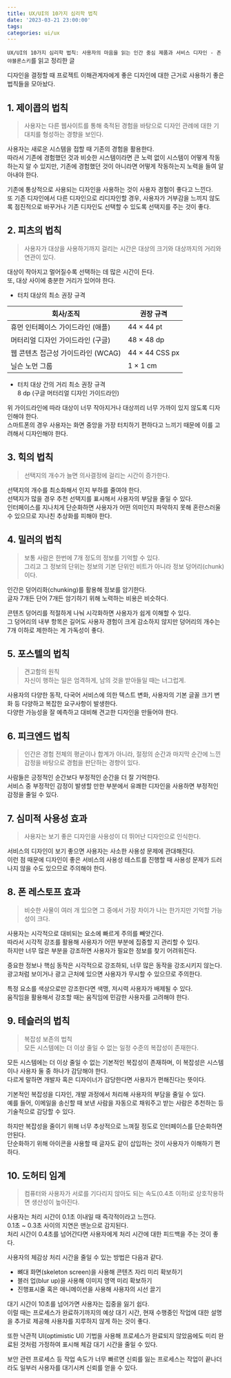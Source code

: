 ```yaml
---
title: UX/UI의 10가지 심리학 법칙
date: '2023-03-21 23:00:00'
tags:
categories: ui/ux
---
```


`UX/UI의 10가지 심리학 법칙: 사용자의 마음을 읽는 인간 중심 제품과 서비스 디자인 - 존 야블론스키`를 읽고 정리한 글

디자인을 결정할 때 프로젝트 이해관계자에게 좋은 디자인에 대한 근거로 사용하기 좋은 법칙들을 모아놨다.

## 1. 제이콥의 법칙

> 사용자는 다른 웹사이트를 통해 축적된 경험을 바탕으로 디자인 관례에 대한 기대치를 형성하는 경향을 보인다.

사용자는 새로운 시스템을 접할 때 기존의 경험을 활용한다.  
따라서 기존에 경험했던 것과 비슷한 시스템이라면 큰 노력 없이 시스템이 어떻게 작동하는지 알 수 있지만, 기존에 경험했던 것이 아니라면 어떻게 작동하는지 노력을 들여 알아내야 한다.

기존에 통상적으로 사용되는 디자인을 사용하는 것이 사용자 경험이 좋다고 느낀다.  
또 기존 디자인에서 다른 디자인으로 리디자인할 경우, 사용자가 거부감을 느끼지 않도록 점진적으로 바꾸거나 기존 디자인도 선택할 수 있도록 선택지를 주는 것이 좋다.

## 2. 피츠의 법칙

> 사용자가 대상을 사용하기까지 걸리는 시간은 대상의 크기와 대상까지의 거리와 연관이 있다.

대상이 작아지고 멀어질수록 선택하는 데 많은 시간이 든다.  
또, 대상 사이에 충분한 거리가 있어야 한다.

- 터치 대상의 최소 권장 규격

| 회사/조직                          | 권장 규격      |
| ---------------------------------- | -------------- |
| 휴먼 인터페이스 가이드라인 (애플)  | 44 × 44 pt     |
| 머터리얼 디자인 가이드라인 (구글)  | 48 × 48 dp     |
| 웹 콘텐츠 접근성 가이드라인 (WCAG) | 44 × 44 CSS px |
| 닐슨 노먼 그룹                     | 1 × 1 cm       |

- 터치 대상 간의 거리 최소 권장 규격  
  8 dp (구글 머터리얼 디자인 가이드라인)

위 가이드라인에 따라 대상이 너무 작아지거나 대상끼리 너무 가까이 있지 않도록 디자인해야 한다.  
스마트폰의 경우 사용자는 화면 중앙을 가장 터치하기 편하다고 느끼기 때문에 이를 고려해서 디자인해야 한다.

## 3. 힉의 법칙

> 선택지의 개수가 늘면 의사결정에 걸리는 시간이 증가한다.

선택지의 개수를 최소화해서 인지 부하를 줄여야 한다.  
선택지가 많을 경우 추천 선택지를 표시해서 사용자의 부담을 줄일 수 있다.  
인터페이스를 지나치게 단순화하면 사용자가 어떤 의미인지 파악하지 못해 혼란스러울 수 있으므로 지나친 추상화를 피해야 한다.

## 4. 밀러의 법칙

> 보통 사람은 한번에 7개 정도의 정보를 기억할 수 있다.  
> 그리고 그 정보의 단위는 정보의 기본 단위인 비트가 아니라 정보 덩어리(chunk)이다.

인간은 덩어리화(chunking)를 활용해 정보를 암기한다.  
글자 7개든 단어 7개든 암기하기 위해 노력하는 비용은 비슷하다.

콘텐츠 덩어리를 적절하게 나눠 시각화하면 사용자가 쉽게 이해할 수 있다.  
그 덩어리의 내부 항목은 길어도 사용자 경험이 크게 감소하지 않지만 덩어리의 개수는 7개 이하로 제한하는 게 가독성이 좋다.

## 5. 포스텔의 법칙

> 견고함의 원칙  
> 자신이 행하는 일은 엄격하게, 남의 것을 받아들일 때는 너그럽게.

사용자의 다양한 동작, 다국어 서비스에 의한 텍스트 변화, 사용자의 기본 글꼴 크기 변화 등 다양하고 복잡한 요구사항이 발생한다.  
다양한 가능성을 잘 예측하고 대비해 견고한 디자인을 만들어야 한다.

## 6. 피크엔드 법칙

> 인간은 경험 전체의 평균이나 합계가 아니라, 절정의 순간과 마지막 순간에 느낀 감정을 바탕으로 경험을 판단하는 경향이 있다.

사람들은 긍정적인 순간보다 부정적인 순간을 더 잘 기억한다.  
서비스 중 부정적인 감정이 발생할 만한 부분에서 유쾌한 디자인을 사용하면 부정적인 감정을 줄일 수 있다.

## 7. 심미적 사용성 효과

> 사용자는 보기 좋은 디자인을 사용성이 더 뛰어난 디자인으로 인식한다.

서비스의 디자인이 보기 좋으면 사용자는 사소한 사용성 문제에 관대해진다.  
이런 점 때문에 디자인이 좋은 서비스의 사용성 테스트를 진행할 때 사용성 문제가 드러나지 않을 수도 있으므로 주의해야 한다.

## 8. 폰 레스토프 효과

> 비슷한 사물이 여러 개 있으면 그 중에서 가장 차이가 나는 한가지만 기억할 가능성이 크다.

사용자는 시각적으로 대비되는 요소에 빠르게 주의를 빼앗긴다.  
따라서 시각적 강조를 활용해 사용자가 어떤 부분에 집중할 지 관리할 수 있다.  
하지만 너무 많은 부분을 강조하면 사용자가 필요한 정보를 찾기 어려워진다.

중요한 정보나 핵심 동작은 시각적으로 강조하되, 너무 많은 동작을 강조시키지 않는다.  
광고처럼 보이거나 광고 근처에 있으면 사용자가 무시할 수 있으므로 주의한다.

특정 요소를 색상으로만 강조한다면 색맹, 저시력 사용자가 배제될 수 있다.  
움직임을 활용해서 강조할 때는 움직임에 민감한 사용자를 고려해야 한다.

## 9. 테슬러의 법칙

> 복잡성 보존의 법칙  
> 모든 시스템에는 더 이상 줄일 수 없는 일정 수준의 복잡성이 존재한다.

모든 시스템에는 더 이상 줄일 수 없는 기본적인 복잡성이 존재하며, 이 복잡성은 시스템이나 사용자 둘 중 하나가 감당해야 한다.  
다르게 말하면 개발자 혹은 디자이너가 감당한다면 사용자가 편해진다는 뜻이다.

기본적인 복잡성을 디자인, 개발 과정에서 처리해 사용자의 부담을 줄일 수 있다.  
예를 들어, 이메일을 송신할 때 보낸 사람을 자동으로 채워주고 받는 사람은 추천하는 등 기술적으로 감당할 수 있다.

하지만 복잡성을 줄이기 위해 너무 추상적으로 느껴질 정도로 인터페이스를 단순화하면 안된다.  
단순화하기 위해 아이콘을 사용할 때 글자도 같이 삽입하는 것이 사용자가 이해하기 편하다.

## 10. 도허티 임계

> 컴퓨터와 사용자가 서로를 기다리지 않아도 되는 속도(0.4초 이하)로 상호작용하면 생산성이 높아진다.

사용자는 처리 시간이 0.1초 이내일 때 즉각적이라고 느낀다.  
0.1초 ~ 0.3초 사이의 지연은 맨눈으로 감지된다.  
처리 시간이 0.4초를 넘어간다면 사용자에게 처리 시간에 대한 피드백을 주는 것이 좋다.

사용자의 체감상 처리 시간을 줄일 수 있는 방법은 다음과 같다.

- 뼈대 화면(skeleton screen)을 사용해 콘텐츠 자리 미리 확보하기
- 블러 업(blur up)을 사용해 이미지 영역 미리 확보하기
- 진행표시줄 혹은 애니메이션을 사용해 사용자의 시선 끌기

대기 시간이 10초를 넘어가면 사용자는 집중을 잃기 쉽다.  
이럴 때는 프로세스가 완료하기까지의 예상 대기 시간, 현재 수행중인 작업에 대한 설명을 추가로 제공해 사용자를 지루하지 않게 하는 것이 좋다.

또한 낙관적 UI(optimistic UI) 기법을 사용해 프로세스가 완료되지 않았음에도 미리 완료된 것처럼 가정하여 표시해 체감 대기 시간을 줄일 수 있다.

보안 관련 프로세스 등 작업 속도가 너무 빠르면 신뢰를 잃는 프로세스는 작업이 끝나더라도 일부러 사용자를 대기시켜 신뢰를 얻을 수 있다.

```toc

```
